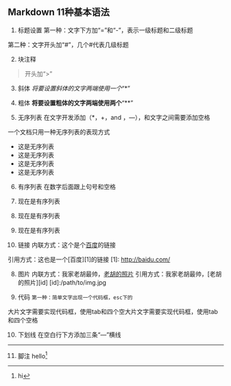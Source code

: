 ## Markdown 11种基本语法

1. 标题设置
第一种：文字下方加“=”和“-”，表示一级标题和二级标题

第二种：文字开头加“#”，几个#代表几级标题

2. 块注释
>开头加“>”

3. 斜体
*将要设置斜体的文字两端使用一个*“*”

4. 粗体
**将要设置粗体的文字两端使用两个**“**”

5. 无序列表
在文字开发添加（*，+，and ，—），和文字之间需要添加空格

一个文档只用一种无序列表的表现方式

+ 这是无序列表
+ 这是无序列表
+ 这是无序列表
+ 这是无序列表

6. 有序列表
在数字后面跟上句号和空格

1. 现在是有序列表
1. 现在是有序列表
1. 现在是有序列表

7. 链接
内联方式：这个是个[百度](http://baidu.com)的链接

引用方式：这也是一个[百度][1]的链接
[1]: http://baidu.com/

8. 图片
内联方式：我家老胡最帅，[老胡的照片](/path/to/img.jpg)
引用方式：我家老胡最帅，[老胡的照片][id]
[id]:/path/to/img.jpg

9. 代码
`第一种：简单文字出现一个代码框，esc下的`

大片文字需要实现代码框，使用tab和四个空大片文字需要实现代码框，使用tab和四个空格

10. 下划线
在空白行下方添加三条“—”横线
---

11. 脚注
hello[^hello]
[^hello]: hi
